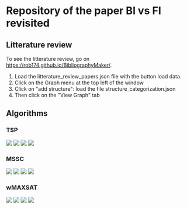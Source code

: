 # Repository of the paper BI vs FI revisited

## Litterature review

To see the litterature review, go on https://rob174.github.io/BibliographyMaker/.

1. Load the litterature_review_papers.json file with the button load data.
2. Click on the Graph menu at the top left of the window
3. Click on "add structure": load the file structure_categorization.json
4. Then click on the "View Graph" tab

## Algorithms

### TSP

![](imgs/algorithms/1.png)
![](imgs/algorithms/2.png)
![](imgs/algorithms/3.png)
![](imgs/algorithms/4.png)

### MSSC

![](imgs/algorithms/5.png)
![](imgs/algorithms/6.png)
![](imgs/algorithms/7.png)
![](imgs/algorithms/8.png)

### wMAXSAT

![](imgs/algorithms/9.png)
![](imgs/algorithms/10.png)
![](imgs/algorithms/11.png)
![](imgs/algorithms/12.png)
